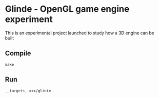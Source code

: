 Glinde - OpenGL game engine experiment
==================================

This is an experimental project launched to study how a 3D engine can be built

## Compile

    make

## Run

    __targets_-xxx/glinie
